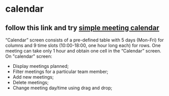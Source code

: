 # calendar 
## follow this link and try [simple meeting calendar](https://nataliakoshevaya.github.io/calendar/dist/calendar.html)

“Calendar” screen consists of a pre-defined table with 5 days (Mon-Fri) for columns and 9 time slots (10:00-18:00, one hour long each) for rows. One meeting can take only 1 hour and obtain one cell in the “Calendar” screen. 
On "calendar" screen:
 + Display meetings planned;
 + Filter meetings for a particular team member;
 + Add new meetings;
 + Delete meetings;
 + Change meeting day/time using drag and drop;
 
 
 
